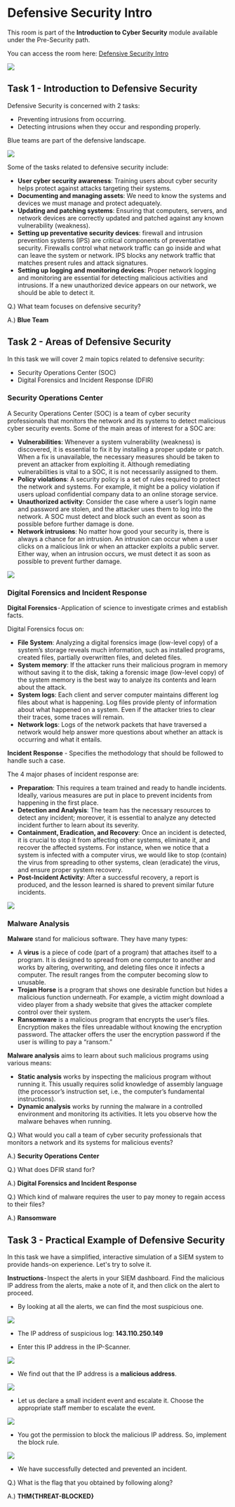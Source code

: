 # Defensive Security Intro

This room is part of the **Introduction to Cyber Security** module available under the Pre-Security path.

You can access the room here: <a href="https://tryhackme.com/room/defensivesecurityintro">Defensive Security Intro</a>

<img src="Assets/A1-8.png">

## Task 1 - Introduction to Defensive Security
Defensive Security is concerned with 2 tasks:
* Preventing intrusions from occurring.
* Detecting intrusions when they occur and responding properly.

Blue teams are part of the defensive landscape.

<img src="Assets/A1-9.png">

Some of the tasks related to defensive security include:
* **User cyber security awareness**: Training users about cyber security helps protect against attacks targeting their systems.
* **Documenting and managing assets**: We need to know the systems and devices we must manage and protect adequately.
* **Updating and patching systems**: Ensuring that computers, servers, and network devices are correctly updated and patched against any known vulnerability (weakness).
* **Setting up preventative security devices**: firewall and intrusion prevention systems (IPS) are critical components of preventative security. Firewalls control what network traffic can go inside and what can leave the system or network. IPS blocks any network traffic that matches present rules and attack signatures.
* **Setting up logging and monitoring devices**: Proper network logging and monitoring are essential for detecting malicious activities and intrusions. If a new unauthorized device appears on our network, we should be able to detect it.

Q.) What team focuses on defensive security?

A.) **Blue Team**

## Task 2 - Areas of Defensive Security
In this task we will cover 2 main topics related to defensive security:
* Security Operations Center (SOC)
* Digital Forensics and Incident Response (DFIR)

### Security Operations Center
A Security Operations Center (SOC) is a team of cyber security professionals that monitors the network and its systems to detect malicious cyber security events. Some of the main areas of interest for a SOC are:
* **Vulnerabilities**: Whenever a system vulnerability (weakness) is discovered, it is essential to fix it by installing a proper update or patch. When a fix is unavailable, the necessary measures should be taken to prevent an attacker from exploiting it. Although remediating vulnerabilities is vital to a SOC, it is not necessarily assigned to them.
* **Policy violations**: A security policy is a set of rules required to protect the network and systems. For example, it might be a policy violation if users upload confidential company data to an online storage service.
* **Unauthorized activity**: Consider the case where a user’s login name and password are stolen, and the attacker uses them to log into the network. A SOC must detect and block such an event as soon as possible before further damage is done.
* **Network intrusions**: No matter how good your security is, there is always a chance for an intrusion. An intrusion can occur when a user clicks on a malicious link or when an attacker exploits a public server. Either way, when an intrusion occurs, we must detect it as soon as possible to prevent further damage.

<img src="Assets/A1-10.png">

### Digital Forensics and Incident Response
**Digital Forensics** - Application of science to investigate crimes and establish facts.

Digital Forensics focus on:
* **File System**: Analyzing a digital forensics image (low-level copy) of a system’s storage reveals much information, such as installed programs, created files, partially overwritten files, and deleted files.
* **System memory**: If the attacker runs their malicious program in memory without saving it to the disk, taking a forensic image (low-level copy) of the system memory is the best way to analyze its contents and learn about the attack.
* **System logs**: Each client and server computer maintains different log files about what is happening. Log files provide plenty of information about what happened on a system. Even if the attacker tries to clear their traces, some traces will remain.
* **Network logs**: Logs of the network packets that have traversed a network would help answer more questions about whether an attack is occurring and what it entails.

**Incident Response** - Specifies the methodology that should be followed to handle such a case.

The 4 major phases of incident response are:
* **Preparation**: This requires a team trained and ready to handle incidents. Ideally, various measures are put in place to prevent incidents from happening in the first place.
* **Detection and Analysis**: The team has the necessary resources to detect any incident; moreover, it is essential to analyze any detected incident further to learn about its severity.
* **Containment, Eradication, and Recovery**: Once an incident is detected, it is crucial to stop it from affecting other systems, eliminate it, and recover the affected systems. For instance, when we notice that a system is infected with a computer virus, we would like to stop (contain) the virus from spreading to other systems, clean (eradicate) the virus, and ensure proper system recovery.
* **Post-Incident Activity**: After a successful recovery, a report is produced, and the lesson learned is shared to prevent similar future incidents.

<img src="Assets/A1-11.png">

### Malware Analysis
**Malware** stand for malicious software. They have many types:
* A **virus** is a piece of code (part of a program) that attaches itself to a program. It is designed to spread from one computer to another and works by altering, overwriting, and deleting files once it infects a computer. The result ranges from the computer becoming slow to unusable.
* **Trojan Horse** is a program that shows one desirable function but hides a malicious function underneath. For example, a victim might download a video player from a shady website that gives the attacker complete control over their system.
* **Ransomware** is a malicious program that encrypts the user’s files. Encryption makes the files unreadable without knowing the encryption password. The attacker offers the user the encryption password if the user is willing to pay a “ransom.”

**Malware analysis** aims to learn about such malicious programs using various means:
* **Static analysis** works by inspecting the malicious program without running it. This usually requires solid knowledge of assembly language (the processor’s instruction set, i.e., the computer’s fundamental instructions).
* **Dynamic analysis** works by running the malware in a controlled environment and monitoring its activities. It lets you observe how the malware behaves when running.

Q.) What would you call a team of cyber security professionals that monitors a network and its systems for malicious events?

A.) **Security Operations Center**

Q.) What does DFIR stand for?

A.) **Digital Forensics and Incident Response**

Q.) Which kind of malware requires the user to pay money to regain access to their files?

A.) **Ransomware**

## Task 3 - Practical Example of Defensive Security
In this task we have a simplified, interactive simulation of a SIEM system to provide hands-on experience. Let's try to solve it.

**Instructions** - Inspect the alerts in your SIEM dashboard. Find the malicious IP address from the alerts, make a note of it, and then click on the alert to proceed.

* By looking at all the alerts, we can find the most suspicious one.

<img src="Assets/A1-12.png">

* The IP address of suspicious log: **143.110.250.149**

* Enter this IP address in the IP-Scanner.

<img src="Assets/A1-13.png">

* We find out that the IP address is a **malicious address**.

<img src="Assets/A1-14.png">

* Let us declare a small incident event and escalate it. Choose the appropriate staff member to escalate the event.

<img src="Assets/A1-15.png">

* You got the permission to block the malicious IP address. So, implement the block rule.

<img src="Assets/A1-16.png">

* We have successfully detected and prevented an incident.

Q.) What is the flag that you obtained by following along?

A.) **THM{THREAT-BLOCKED}**
